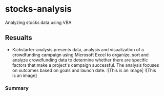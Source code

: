 # stocks-analysis
Analyzing stocks data using VBA
## Resualts
* Kickstarter-analysis presents data, analysis and visualization of a crowdfunding campaign using Microsoft Excel to organize, sort and analyze crowdfunding data to determine whether there are specific factors that make a project's campaign successful. The analysis focuses on outcomes based on goals and launch date.
![This is an image]
![This is an image]


### Summary


